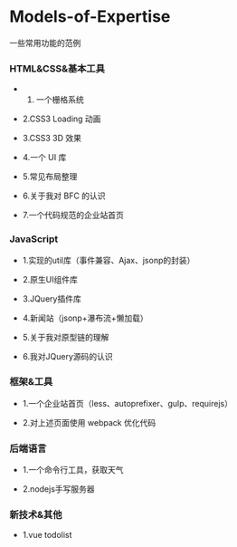 # Models-of-Expertise
一些常用功能的范例

### HTML&CSS&基本工具

* 1. 一个栅格系统

* 2.CSS3 Loading 动画

* 3.CSS3 3D 效果 

* 4.一个 UI 库

* 5.常见布局整理

* 6.关于我对 BFC 的认识

* 7.一个代码规范的企业站首页

### JavaScript

* 1.实现的util库（事件兼容、Ajax、jsonp的封装）

* 2.原生UI组件库

* 3.JQuery插件库

* 4.新闻站（jsonp+瀑布流+懒加载）

* 5.关于我对原型链的理解

* 6.我对JQuery源码的认识

### 框架&工具

* 1.一个企业站首页（less、autoprefixer、gulp、requirejs）

* 2.对上述页面使用 webpack 优化代码

### 后端语言

* 1.一个命令行工具，获取天气

* 2.nodejs手写服务器

### 新技术&其他

* 1.vue todolist